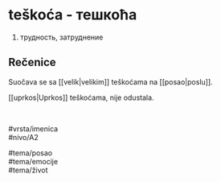 # teškoća - тешкоћа

1. трудность, затруднение  

## Rečenice

Suočava se sa [[velik|velikim]] teškoćama na [[posao|poslu]].  

[[uprkos|Uprkos]] teškoćama, nije odustala.  

<br>

#vrsta/imenica  
#nivo/A2  

#tema/posao  
#tema/emocije  
#tema/život
